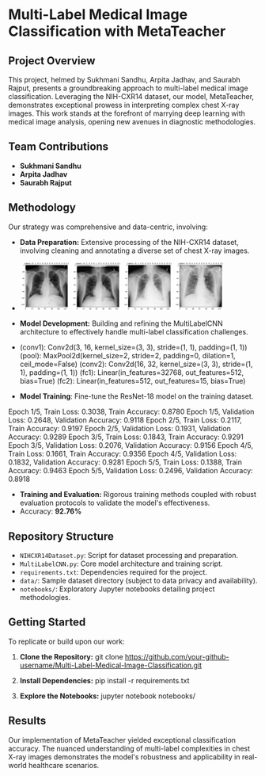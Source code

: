 # Multi-Label Medical Image Classification with MetaTeacher

## Project Overview
This project, helmed by Sukhmani Sandhu, Arpita Jadhav, and Saurabh Rajput, presents a groundbreaking approach to multi-label medical image classification. Leveraging the NIH-CXR14 dataset, our model, MetaTeacher, demonstrates exceptional prowess in interpreting complex chest X-ray images. This work stands at the forefront of marrying deep learning with medical image analysis, opening new avenues in diagnostic methodologies.

## Team Contributions
- **Sukhmani Sandhu**
- **Arpita Jadhav**
- **Saurabh Rajput**

## Methodology
Our strategy was comprehensive and data-centric, involving:
- **Data Preparation:** Extensive processing of the NIH-CXR14 dataset, involving cleaning and annotating a diverse set of chest X-ray images.
- <p float="left">
  <img src="v1/images/1.png" alt="IMG1" width="100" />
  <img src="v1/images/2.png" alt="IMG2" width="100" />
  <img src="v1/images/3.png" alt="IMG3" width="100" />
  <img src="v1/images/4.png" alt="IMG4" width="100" />
</p>

- **Model Development:** Building and refining the MultiLabelCNN architecture to effectively handle multi-label classification challenges.
- (conv1): Conv2d(3, 16, kernel_size=(3, 3), stride=(1, 1), padding=(1, 1))
  (pool): MaxPool2d(kernel_size=2, stride=2, padding=0, dilation=1, ceil_mode=False)
  (conv2): Conv2d(16, 32, kernel_size=(3, 3), stride=(1, 1), padding=(1, 1))
  (fc1): Linear(in_features=32768, out_features=512, bias=True)
  (fc2): Linear(in_features=512, out_features=15, bias=True)

- **Model Training**: Fine-tune the ResNet-18 model on the training dataset.
  
Epoch 1/5, Train Loss: 0.3038, Train Accuracy: 0.8780
Epoch 1/5, Validation Loss: 0.2648, Validation Accuracy: 0.9118
Epoch 2/5, Train Loss: 0.2117, Train Accuracy: 0.9197
Epoch 2/5, Validation Loss: 0.1931, Validation Accuracy: 0.9289
Epoch 3/5, Train Loss: 0.1843, Train Accuracy: 0.9291
Epoch 3/5, Validation Loss: 0.2076, Validation Accuracy: 0.9156
Epoch 4/5, Train Loss: 0.1661, Train Accuracy: 0.9356
Epoch 4/5, Validation Loss: 0.1832, Validation Accuracy: 0.9281
Epoch 5/5, Train Loss: 0.1388, Train Accuracy: 0.9463
Epoch 5/5, Validation Loss: 0.2496, Validation Accuracy: 0.8918


- **Training and Evaluation:** Rigorous training methods coupled with robust evaluation protocols to validate the model's effectiveness.
- Accuracy: **92.76%**

## Repository Structure
- `NIHCXR14Dataset.py`: Script for dataset processing and preparation.
- `MultiLabelCNN.py`: Core model architecture and training script.
- `requirements.txt`: Dependencies required for the project.
- `data/`: Sample dataset directory (subject to data privacy and availability).
- `notebooks/`: Exploratory Jupyter notebooks detailing project methodologies.

## Getting Started
To replicate or build upon our work:

1. **Clone the Repository:**
   git clone https://github.com/your-github-username/Multi-Label-Medical-Image-Classification.git
   
2. **Install Dependencies:**
   pip install -r requirements.txt

3. **Explore the Notebooks:**
   jupyter notebook notebooks/


## Results
Our implementation of MetaTeacher yielded exceptional classification accuracy. The nuanced understanding of multi-label complexities in chest X-ray images demonstrates the model's robustness and applicability in real-world healthcare scenarios.



